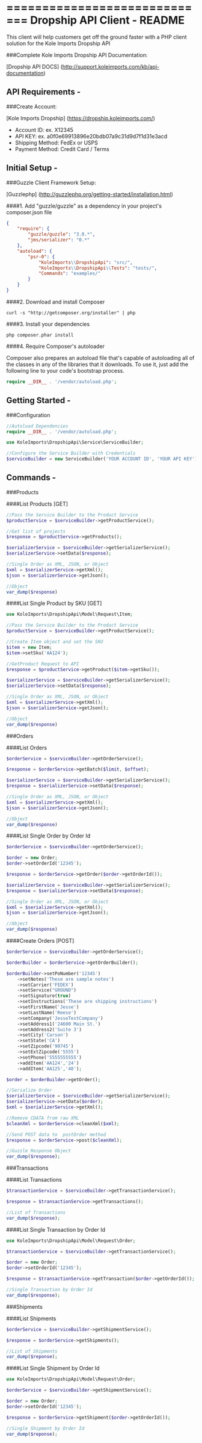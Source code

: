 =============================
Dropship API Client - README
=============================

This client will help customers get off the ground faster with a PHP client solution for the Kole Imports Dropship API

###Complete Kole Imports Dropship API Documentation:

[Dropship API DOCS] (http://support.koleimports.com/kb/api-documentation)

API Requirements -
-------------------------------------------------------------

###Create Account:

[Kole Imports Dropship] (https://dropship.koleimports.com/)

* Account ID: ex. X12345
* API KEY: ex. a0f0e69913896e20bdb07a9c31d9d7f1d31e3acd
* Shipping Method: FedEx or USPS
* Payment Method: Credit Card / Terms


Initial Setup -
------------------------

###Guzzle Client Framework Setup:

[Guzzlephp] (http://guzzlephp.org/getting-started/installation.html)

####1. Add "guzzle/guzzle" as a dependency in your project's composer.json file

```json
{
    "require": {
        "guzzle/guzzle": "3.0.*",
        "jms/serializer": "0.*"
    },
    "autoload": {
        "psr-0": {
            "KoleImports\\DropshipApi": "src/",
            "KoleImports\\DropshipApi\\Tests": "tests/",
            "Commands": "examples/"
        }
    }
}
```

####2. Download and install Composer

```teminal
curl -s "http://getcomposer.org/installer" | php
```

####3. Install your dependencies

```terminal
php composer.phar install
```
####4. Require Composer's autoloader

Composer also prepares an autoload file that's capable of autoloading all of the classes in any of the libraries that it downloads. To use it, just add the following line to your code's bootstrap process.

```php
require __DIR__ . '/vendor/autoload.php';
```

Getting Started -
------------------------

###Configuration


```php
//Autoload Dependencies
require __DIR__ . '/vendor/autoload.php';

use KoleImports\DropshipApi\Service\ServiceBuilder;

//Configure the Service Builder with Credentials
$serviceBuilder = new ServiceBuilder('YOUR ACCOUNT ID', 'YOUR API KEY');
```

Commands -
------------------------

###Products

####List Products [GET]

```php
//Pass the Service Builder to the Product Service
$productService = $serviceBuilder->getProductService();

//Get list of projects
$response = $productService->getProducts();

$serializerService = $serviceBuilder->getSerializerService();
$serializerService->setData($response);

//Single Order as XML, JSON, or Object
$xml = $serializerService->getXml();
$json = $serializerService->getJson();

//Object
var_dump($response)
```

####List Single Product by SKU [GET]

```php
use KoleImports\DropshipApi\Model\Request\Item;

//Pass the Service Builder to the Product Service
$productService = $serviceBuilder->getProductService();

//Create Item object and set the SKU
$item = new Item;
$item->setSku('AA124');

//GetProduct Request to API
$response = $productService->getProduct($item->getSku());

$serializerService = $serviceBuilder->getSerializerService();
$serializerService->setData($response);

//Single Order as XML, JSON, or Object
$xml = $serializerService->getXml();
$json = $serializerService->getJson();

//Object
var_dump($response)
```

###Orders

####List Orders

```php
$orderService = $serviceBuilder->getOrderService();

$response = $orderService->getBatch($limit, $offset);

$serializerService = $serviceBuilder->getSerializerService();
$response = $serializerService->setData($response);

//Single Order as XML, JSON, or Object
$xml = $serializerService->getXml();
$json = $serializerService->getJson();

//Object
var_dump($response)
```

####List Single Order by Order Id

```php
$orderService = $serviceBuilder->getOrderService();

$order = new Order;
$order->setOrderId('12345');

$response = $orderService->getOrder($order->getOrderId());

$serializerService = $serviceBuilder->getSerializerService();
$response = $serializerService->setData($response);

//Single Order as XML, JSON, or Object
$xml = $serializerService->getXml();
$json = $serializerService->getJson();

//Object
var_dump($response)
```

####Create Orders [POST]

```php
$orderService = $serviceBuilder->getOrderService();

$orderBuilder = $orderService->getOrderBuilder();

$orderBuilder->setPoNumber('12345')
    ->setNotes('These are sample notes')
    ->setCarrier('FEDEX')
    ->setService("GROUND")
    ->setSignature(true)
    ->setInstructions('These are shipping instructions')
    ->setFirstName('Jesse')
    ->setLastName('Reese')
    ->setCompany('JesseTestCompany')
    ->setAddress1('24600 Main St.')
    ->setAddress2('Suite 3')
    ->setCity('Carson')
    ->setState('CA')
    ->setZipcode('90745')
    ->setExtZipcode('5555')
    ->setPhone('5555555555')
    ->addItem('AA124','24')
    ->addItem('AA125','48');

$order = $orderBuilder->getOrder();

//Serialize Order
$serializerService = $serviceBuilder->getSerializerService();
$serializerService->setData($order);
$xml = $serializerService->getXml();

//Remove CDATA from raw XML
$cleanXml = $orderService->cleanXml($xml);

//Send POST data to  postOrder method
$response = $orderService->post($cleanXml);

//Guzzle Response Object
var_dump($response);
```

###Transactions

####List Transactions

```php
$transactionService = $serviceBuilder->getTransactionService();

$response = $transactionService->getTransactions();

//List of Transactions
var_dump($response);
```

####List Single Transaction by Order Id

```php
use KoleImports\DropshipApi\Model\Request\Order;

$transactionService = $serviceBuilder->getTransactionService();

$order = new Order;
$order->setOrderId('12345');

$response = $transactionService->getTransaction($order->getOrderId());

//Single Transaction by Order Id
var_dump($response);
```

###Shipments

####List Shipments

```php
$orderService = $serviceBuilder->getShipmentService();

$response = $orderService->getShipments();

//List of Shipments
var_dump($reponse);
```

####List Single Shipment by Order Id

```php
use KoleImports\DropshipApi\Model\Request\Order;

$orderService = $serviceBuilder->getShipmentService();

$order = new Order;
$order->setOrderId('12345');

$response = $orderService->getShipment($order->getOrderId());

//Single Shipment by Order Id
var_dump($reponse);
```




